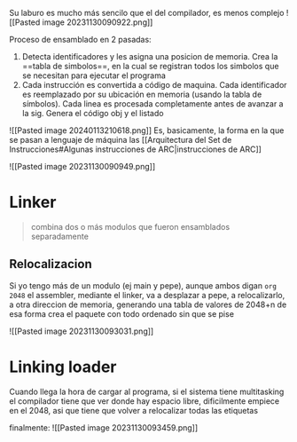 Su laburo es mucho más sencilo que el del compilador, es menos complejo
![[Pasted image 20231130090922.png]]

Proceso de ensamblado en 2 pasadas:
1. Detecta identificadores y les asigna una posicion de memoria. Crea la ==tabla de simbolos==, en la cual se registran todos los simbolos que se necesitan para ejecutar el programa
2. Cada instrucción es convertida a código de maquina. Cada identificador es reemplazado por su ubicación en memoria (usando la tabla de símbolos). Cada linea es procesada completamente antes de avanzar a la sig.  Genera el código obj y el listado

![[Pasted image 20240113210618.png]]
Es, basicamente, la forma en la que se pasan a lenguaje de máquina las [[Arquitectura del Set de Instrucciones#Algunas instrucciones de ARC|instrucciones de ARC]] 

![[Pasted image 20231130090949.png]]
# Linker 
> combina dos o más modulos que fueron ensamblados separadamente
## Relocalizacion
Si yo tengo más de un modulo (ej main y pepe), aunque ambos digan `org 2048` el assembler, mediante el linker, va a desplazar a pepe, a relocalizarlo, a otra direccion de memoria, generando una tabla de valores de 2048+n 
de esa forma crea el paquete con todo ordenado sin que se pise

![[Pasted image 20231130093031.png]]

# Linking loader
Cuando llega la hora de cargar al programa, si el sistema tiene multitasking el compilador tiene que ver donde hay espacio libre, dificilmente empiece en el 2048, asi que tiene que volver a relocalizar todas las etiquetas


finalmente:
![[Pasted image 20231130093459.png]]